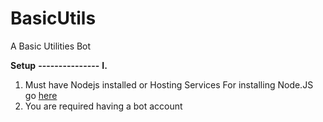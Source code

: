 # BasicUtils
A Basic Utilities Bot 

**Setup**
**---------------**
**I.**
1. Must have Nodejs installed or Hosting Services
For installing Node.JS go [here](https://nodejs.org/en/)
2. You are required having a bot account
